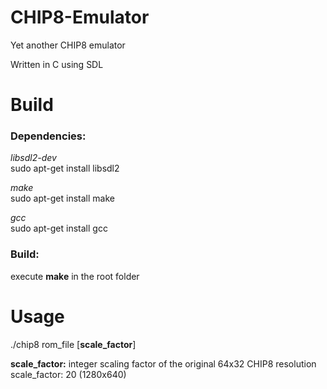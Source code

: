 # CHIP8-Emulator
Yet another CHIP8 emulator 

Written in C using SDL

# Build

### Dependencies:

*libsdl2-dev*  
sudo apt-get install libsdl2

*make*  
sudo apt-get install make

*gcc*  
sudo apt-get install gcc

### Build:  

execute **make** in the root folder

# Usage
./chip8 rom_file [**scale_factor**]

**scale_factor:** integer scaling factor of the original 64x32 CHIP8 resolution  
scale_factor: 20 (1280x640)
